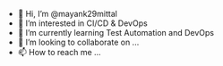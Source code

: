 - 👋 Hi, I’m @mayank29mittal
- 👀 I’m interested in CI/CD & DevOps
- 🌱 I’m currently learning Test Automation and DevOps
- 💞️ I’m looking to collaborate on ...
- 📫 How to reach me ...

<!---
mayank29mittal/mayank29mittal is a ✨ special ✨ repository because its `README.md` (this file) appears on your GitHub profile.
You can click the Preview link to take a look at your changes.
--->
